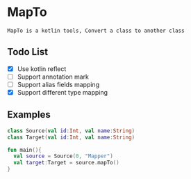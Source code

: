 # MapTo

`MapTo is a kotlin tools, Convert a class to another class`

## Todo List

- [x] Use kotlin reflect
- [ ] Support annotation mark
- [ ] Support alias fields mapping
- [x] Support different type mapping

## Examples

```kotlin
class Source(val id:Int, val name:String)
class Target(val id:Int, val name:String)

fun main(){
  val source = Source(0, "Mapper")
  val target:Target = source.mapTo()
}  
```
